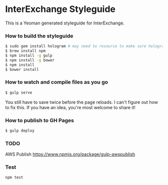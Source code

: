 # InterExchange Styleguide

This is a Yeoman generated styleguide for InterExchange.

### How to build the styleguide

```bash
$ sudo gem install hologram # may need to resource to make sure hologram is in path
$ brew install npm
$ npm install -g gulp
$ npm install -g bower
$ npm install
$ bower install
```

### How to watch and compile files as you go

```bash
$ gulp serve
```

You still have to save twice before the page reloads. I can't figure out how to fix this. If you have an idea, you're most welcome to share it!

### How to publish to GH Pages

```bash
$ gulp deploy
```

### TODO

AWS Publish https://www.npmjs.org/package/gulp-awspublish

### Test

```
npm test
```
